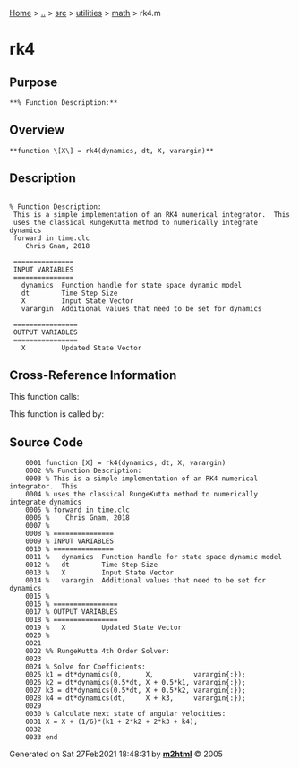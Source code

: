 [Home](../../../../../index.md) \> [..](#) \> [src](../../../../../documentation.md) \> [utilities](#)
\> [math](index.md) \> rk4.m



# rk4

## Purpose 

``` 
**% Function Description:**
```

## Overview 

``` 
**function \[X\] = rk4(dynamics, dt, X, varargin)**
```

## Description 

```
 
% Function Description:
 This is a simple implementation of an RK4 numerical integrator.  This
 uses the classical RungeKutta method to numerically integrate dynamics
 forward in time.clc
    Chris Gnam, 2018

 ===============
 INPUT VARIABLES
 ===============
   dynamics  Function handle for state space dynamic model
   dt        Time Step Size
   X         Input State Vector
   varargin  Additional values that need to be set for dynamics

 ================
 OUTPUT VARIABLES
 ================
   X         Updated State Vector

```

## Cross-Reference Information 

This function calls:

This function is called by:

## Source Code 

```
    0001 function [X] = rk4(dynamics, dt, X, varargin)
    0002 %% Function Description:
    0003 % This is a simple implementation of an RK4 numerical integrator.  This
    0004 % uses the classical RungeKutta method to numerically integrate dynamics
    0005 % forward in time.clc
    0006 %    Chris Gnam, 2018
    0007 %
    0008 % ===============
    0009 % INPUT VARIABLES
    0010 % ===============
    0011 %   dynamics  Function handle for state space dynamic model
    0012 %   dt        Time Step Size
    0013 %   X         Input State Vector
    0014 %   varargin  Additional values that need to be set for dynamics
    0015 %
    0016 % ================
    0017 % OUTPUT VARIABLES
    0018 % ================
    0019 %   X         Updated State Vector
    0020 %
    0021 
    0022 %% RungeKutta 4th Order Solver:
    0023 
    0024 % Solve for Coefficients:
    0025 k1 = dt*dynamics(0,      X,          varargin{:});
    0026 k2 = dt*dynamics(0.5*dt, X + 0.5*k1, varargin{:});
    0027 k3 = dt*dynamics(0.5*dt, X + 0.5*k2, varargin{:});
    0028 k4 = dt*dynamics(dt,     X + k3,     varargin{:});
    0029 
    0030 % Calculate next state of angular velocities:
    0031 X = X + (1/6)*(k1 + 2*k2 + 2*k3 + k4);
    0032 
    0033 end
```



Generated on Sat 27Feb2021 18:48:31 by
**[m2html](http://www.artefact.tk/software/matlab/m2html/ "Matlab Documentation in HTML")**
© 2005